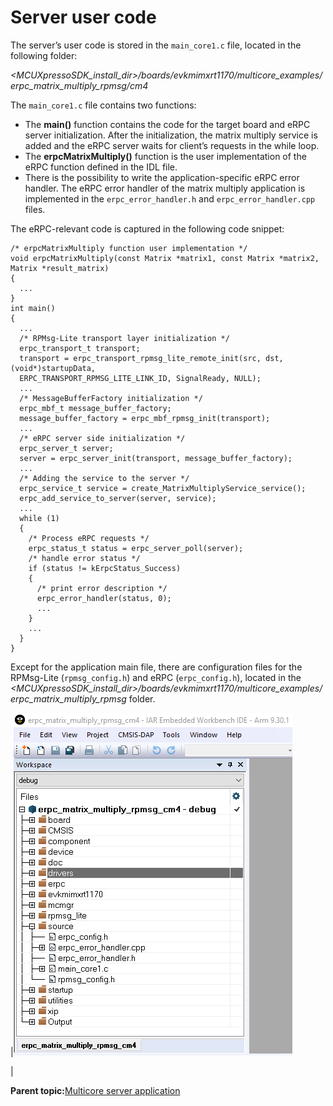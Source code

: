 # Server user code

The server’s user code is stored in the `main_core1.c` file, located in the following folder:

*<MCUXpressoSDK\_install\_dir\>/boards/evkmimxrt1170/multicore\_examples/erpc\_matrix\_multiply\_rpmsg/cm4*

The `main_core1.c` file contains two functions:

-   The **main\(\)** function contains the code for the target board and eRPC server initialization. After the initialization, the matrix multiply service is added and the eRPC server waits for client’s requests in the while loop.
-   The **erpcMatrixMultiply\(\)** function is the user implementation of the eRPC function defined in the IDL file.
-   There is the possibility to write the application-specific eRPC error handler. The eRPC error handler of the matrix multiply application is implemented in the `erpc_error_handler.h` and `erpc_error_handler.cpp` files.

The eRPC-relevant code is captured in the following code snippet:

```
/* erpcMatrixMultiply function user implementation */
void erpcMatrixMultiply(const Matrix *matrix1, const Matrix *matrix2, Matrix *result_matrix)
{
  ...
}
int main()
{
  ...
  /* RPMsg-Lite transport layer initialization */
  erpc_transport_t transport;
  transport = erpc_transport_rpmsg_lite_remote_init(src, dst, (void*)startupData,
  ERPC_TRANSPORT_RPMSG_LITE_LINK_ID, SignalReady, NULL);
  ...
  /* MessageBufferFactory initialization */
  erpc_mbf_t message_buffer_factory;
  message_buffer_factory = erpc_mbf_rpmsg_init(transport);
  ...
  /* eRPC server side initialization */
  erpc_server_t server;
  server = erpc_server_init(transport, message_buffer_factory);
  ...
  /* Adding the service to the server */
  erpc_service_t service = create_MatrixMultiplyService_service();
  erpc_add_service_to_server(server, service);
  ...
  while (1)
  {
    /* Process eRPC requests */
    erpc_status_t status = erpc_server_poll(server);
    /* handle error status */
    if (status != kErpcStatus_Success)
    {
      /* print error description */
      erpc_error_handler(status, 0);
      ...
    }
    ...
  }
}
```

Except for the application main file, there are configuration files for the RPMsg-Lite \(`rpmsg_config.h`\) and eRPC \(`erpc_config.h`\), located in the *<MCUXpressoSDK\_install\_dir\>/boards/evkmimxrt1170/multicore\_examples/ erpc\_matrix\_multiply\_rpmsg* folder.

|![](../images/server_user_code.png "Server user code")

|

**Parent topic:**[Multicore server application](../topics/multicore_server_application.md)

